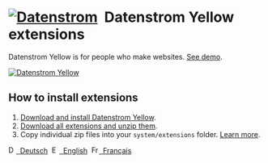 # [![Datenstrom](https://raw.githubusercontent.com/datenstrom/yellow-extensions/master/website/media/images/datenstrom-logo-small.png)](https://github.com/datenstrom)&nbsp; Datenstrom Yellow extensions

Datenstrom Yellow is for people who make websites. [See demo](https://extensions.datenstrom.se/).

[![Datenstrom Yellow](https://raw.githubusercontent.com/datenstrom/yellow-extensions/master/website/media/images/datenstrom-yellow-en.jpg)](https://datenstrom.se/yellow/)

## How to install extensions

1. [Download and install Datenstrom Yellow](https://github.com/datenstrom/yellow/).
2. [Download all extensions and unzip them](https://github.com/datenstrom/yellow-extensions/archive/master.zip).
3. Copy individual zip files into your `system/extensions` folder. [Learn more](https://extensions.datenstrom.se/help/).

<p>
<a href="README-de.md"><img src="https://raw.githubusercontent.com/datenstrom/yellow-extensions/master/website/media/images/language-de.png" width="15" height="15" alt="Deutsch">&nbsp; Deutsch</a>&nbsp;
<a href="README.md"><img src="https://raw.githubusercontent.com/datenstrom/yellow-extensions/master/website/media/images/language-en.png" width="15" height="15" alt="English">&nbsp; English</a>&nbsp;
<a href="README-fr.md"><img src="https://raw.githubusercontent.com/datenstrom/yellow-extensions/master/website/media/images/language-fr.png" width="15" height="15" alt="Français">&nbsp; Français</a>&nbsp;
</p>